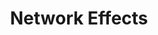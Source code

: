 ---
layout: default
title: Network Effects
nav_order: 2
has_children: true
permalink: /networkeffects/
---